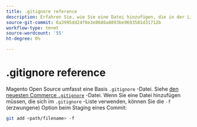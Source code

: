 ```yaml
---
title: .gitignore reference
description: Erfahren Sie, wie Sie eine Datei hinzufügen, die in der Liste "Ignorieren"enthalten ist.
source-git-commit: 6a3995dd24f8e3e8686a8893be9693581d31712b
workflow-type: tm+mt
source-wordcount: '55'
ht-degree: 0%

---
```



# .gitignore reference

Magento Open Source umfasst eine Basis `.gitignore` -Datei. Siehe [den neuesten Commerce `.gitignore`](https://raw.githubusercontent.com/magento/magento2/2.4/.gitignore) -Datei. Wenn Sie eine Datei hinzufügen müssen, die sich im `.gitignore` -Liste verwenden, können Sie die `-f` (erzwungene) Option beim Staging eines Commit:

```bash
git add <path/filename> -f
```
